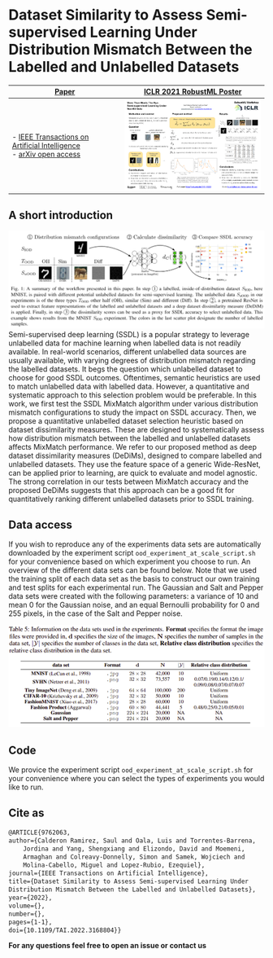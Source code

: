 # Dataset Similarity to Assess Semi-supervised Learning Under Distribution Mismatch Between the Labelled and Unlabelled Datasets

<center>
    
| [Paper](https://ieeexplore.ieee.org/document/9762063) | [ICLR 2021 RobustML Poster](https://github.com/luisoala/luisoala.github.io/blob/master/assets/img/repos/noniidssdl/Poster_ICLR_2021_v2%20(1).png) |
| --- | --- |
| - [IEEE Transactions on Artificial Intelligence](https://ieeexplore.ieee.org/document/9762063) <br> - [arXiv open access](https://ieeexplore.ieee.org/xpl/RecentIssue.jsp?punumber=9078688) | <img src="https://github.com/luisoala/luisoala.github.io/blob/master/assets/img/repos/noniidssdl/Poster_ICLR_2021_v2%20(1).png" alt="drawing" width="400"/> |

</center>

## A short introduction
![Visual abstract](https://github.com/luisoala/luisoala.github.io/blob/master/assets/img/repos/noniidssdl/Screenshot_20220421-124636_Chrome.jpg)
Semi-supervised deep learning (SSDL) is a popular strategy to leverage unlabelled data for machine learning when labelled data is not readily available. In real-world scenarios, different unlabelled data sources are usually available, with varying degrees of distribution mismatch regarding the labelled datasets.  It begs the question which unlabelled dataset to choose for good SSDL outcomes. Oftentimes, semantic heuristics are used to match unlabelled data with labelled data. However, a quantitative and systematic approach to this selection problem would be preferable. In this work, we first test the SSDL MixMatch algorithm under various distribution mismatch configurations to study the impact on SSDL accuracy. Then, we propose a quantitative unlabelled dataset selection heuristic based on dataset dissimilarity measures. These are designed to systematically assess how distribution mismatch between the labelled and unlabelled datasets affects MixMatch performance. We refer to our proposed method as deep dataset dissimilarity measures (DeDiMs), designed to compare labelled and unlabelled datasets. They use the feature space of a generic Wide-ResNet, can be applied prior to learning, are quick to evaluate and model agnostic. The strong correlation in our tests between MixMatch accuracy and the proposed DeDiMs suggests that this approach can be a good fit for quantitatively ranking different unlabelled datasets prior to SSDL training.

## Data access
If you wish to reproduce any of the experiments data sets are automatically downloaded by the experiment script `ood_experiment_at_scale_script.sh` for your convenience based on which experiment you choose to run. An overview of the different data sets can be found below. Note that we used the training split of each data set as the basis to construct our own training and test splits for each experimental run. The Gaussian and Salt and Pepper data sets were created with the following parameters: a variance of 10 and mean 0 for the Gaussian noise, and an equal Bernoulli probability for 0 and 255 pixels, in the case of the Salt and Pepper noise.

![Data](https://github.com/luisoala/luisoala.github.io/blob/master/assets/img/repos/noniidssdl/Screenshot%20from%202021-09-11%2015-32-00.png)
## Code
We provice the experiment script `ood_experiment_at_scale_script.sh` for your convenience where you can select the types of experiments you would like to run.
## Cite as  
    @ARTICLE{9762063,  
    author={Calderon Ramirez, Saul and Oala, Luis and Torrentes-Barrena, 
        Jordina and Yang, Shengxiang and Elizondo, David and Moemeni, 
        Armaghan and Colreavy-Donnelly, Simon and Samek, Wojciech and 
        Molina-Cabello, Miguel and Lopez-Rubio, Ezequiel},
    journal={IEEE Transactions on Artificial Intelligence},
    title={Dataset Similarity to Assess Semi-supervised Learning Under Distribution Mismatch Between the Labelled and Unlabelled Datasets},
    year={2022},
    volume={},
    number={},
    pages={1-1},
    doi={10.1109/TAI.2022.3168804}}
**For any questions feel free to open an issue or contact us**
